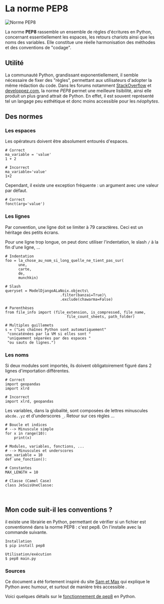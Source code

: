 # La norme PEP8




![Norme PEP8](https://www.meccanismocomplesso.org/wp-content/uploads/2016/08/Meccanismo-Complesso-Pep-8-Coding-style-in-Python.jpg)

La norme **PEP8** rassemble un ensemble de règles d'écritures en Python, concernant essentiellement les espaces, les retours chariots ainsi que les noms des variables. Elle constitue une réelle harmonisation des méthodes et des conventions de "codage".





## Utilité
La communauté Python, grandissant exponentiellement, il semble nécessaire de fixer des "règles", permettant aux utilisateurs d'adopter la même rédaction du code. 
Dans les forums notamment [StackOverflow](https://stackoverflow.com/) et [developpez.com](https://python.developpez.com/), la norme *PEP8* permet une meilleure lisibilité, ainsi elle produit un plus grand attrait de Python. En effet, il est souvent représenté tel un langage peu esthétique et donc moins accessible pour les *néophytes*. 





## Des normes


### Les espaces

Les opérateurs doivent être absolument entourés d'espaces.


	# Correct
	ma_variable = 'value'
	1 + 2
	
	# Incorrect
	ma_variable='value'
	1+2

Cependant, il existe une exception fréquente : un argument avec une valeur par défaut.

	# Correct
	fonct(arg='value')



### Les lignes

Par convention, une ligne doit se limiter à 79 caractères. Ceci est un héritage des petits écrans.

Pour une ligne trop longue, on peut donc utiliser l'indentation, le slash `/` à la fin d'une ligne, ...

	# Indentation
	foo = la_chose_au_nom_si_long_quelle_ne_tient_pas_sur(
	      une, 
	      carte, 
	      de, 
	      munchkin)
	      
	# Slash      
	queryset = ModelDjangoALaNoix.objects\
	                         .filter(banzai=True)\
	                         .exclude(chawarma=False)
	                        
	# Parenthèses
	from file_info import (file_extension, is_compressed, file_name, 
								file_count_sheets, path_folder)
	
	# Multiples guillemets
	s = ("Les chaînes Python sont automatiquement"
	 "concaténées par la VM si elles sont "
	 "uniquement séparées par des espaces "
	 "ou sauts de lignes.")



### Les noms

Si deux modules sont importés, ils doivent obligatoirement figuré dans 2 lignes d'importation différentes.

	# Correct
	import geopandas
	import xlrd
	
	# Incorrect
	import xlrd, geopandas


Les variables, dans la globalité, sont composées de lettres minuscules `abcde..yz` et d'underscores `_`. 
Retour sur ces règles ...


	# Boucle et indices 
	# --> Minuscule simple
	for x in range(10):
	    print(x)
	
	# Modules, variables, fonctions, ...
	# --> Minuscules et underscores
	une_variable = 10
	def une_fonction():
	
	# Constantes
	MAX_LENGTH = 10
	
	# Classe (Camel Case)
	class JeSuisUneClasse:


​	



## Mon code suit-il les conventions ?

il existe une librairie en Python, permettant de vérifier si un fichier est conventionné dans la norme PEP8 : c'est pep8.
 On l'installe avec la commande suivante.

	Installation
	$ pip install pep8
	
	Utilisation/exécution
	$ pep8 main.py



### Sources
Ce document a été fortement inspiré du site [Sam et Max](http://sametmax.com/le-pep8-en-resume/) qui explique le Python avec humour, et surtout de manière très accessible .

Voici quelques détails sur le [fonctionnement de pep8](http://python.wikia.com/wiki/PEP8) en Python.